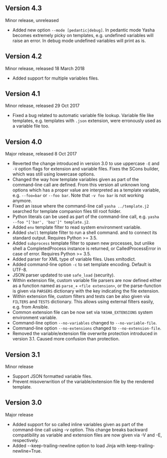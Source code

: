 Version 4.3
-----------

Minor release, unreleased

- Added new option `--mode [pedantic|debug]`. In pedantic mode Yasha
  becomes extremely picky on templates, e.g. undefined variables will
  raise an error. In debug mode undefined variables will print as is.

Version 4.2
-----------

Minor release, released 18 March 2018

- Added support for multiple variables files.

Version 4.1
-----------

Minor release, released 29 Oct 2017

- Fixed a bug related to automatic variable file lookup. Variable
  file like templates, e.g. templates with `.json` extension, were
  erronously used as a variable file too.

Version 4.0
-----------

Major release, released 8 Oct 2017

- Reverted the change introduced in version 3.0 to use uppercase `-E`
  and `-V` option flags for extension and variable files. Fixes
  the SCons builder, which was still using lowercase options.
- Changed the way how template variables given as part of the
  command-line call are defined. From this version all unknown long
  options which has a proper value are interpreted as a template
  variable, e.g. `--foo=bar` or `--foo bar`. Note that `-v foo bar` is
  not working anymore.
- Fixed an issue where the command-line call `yasha ../template.j2`
  searched for template companion files till root folder.
- Python literals can be used as part of the command-line call,
  e.g. `yasha --foo "['bar', 'baz']" template.j2`.
- Added `env` template filter to read system environment variable.
- Added `shell` template filter to run a shell command. and to connect
  its standard output. Requires Python >= 3.5.
- Added `subprocess` template filter to spawn new processes, but unlike
  shell a CompletedProcess instance is returned, or CalledProcessError
  in case of error. Requires Python >= 3.5.
- Added parser for XML type of variable files. Uses xmltodict.
- Added command-line option `-c` to set template encoding. Default is UTF-8.
- JSON parser updated to use `safe_load` (security).
- Within extension file, custom variable file parsers are now defined
  either as a function named as `parse_`+ `<file extension>`, or the
  parse-function is given via `PARSERS` dictionary with the key indicating
  the file extension.
- Within extension file, custom filters and tests can be also given
  via `FILTERS` and `TESTS` dictionary. This allows using external
  filters easily, e.g. from Ansible.
- Common extension file can be now set via `YASHA_EXTENSIONS` system
  environment variable.
- Command-line option `--no-variables` changed to `--no-variable-file`.
- Command-line option `--no-extensions` changed to `--no-extension-file`.
- Removed the variable/extension file overwrite protection introduced
  in version 3.1. Caused more confusion than protection.


Version 3.1
-----------

Minor release

- Support JSON formatted variable files.
- Prevent misoverwrition of the variable/extension file by the
  rendered template.


Version 3.0
-----------

Major release

- Added support for so called inline variables given as part of the
  command-line call using -v option. This change breaks backward
  compatibility as variable and extension files are now given via
  -V and -E, respectively.
- Added --keep-trailing-newline option to load Jinja with
  keep-trailing-newline=True.
